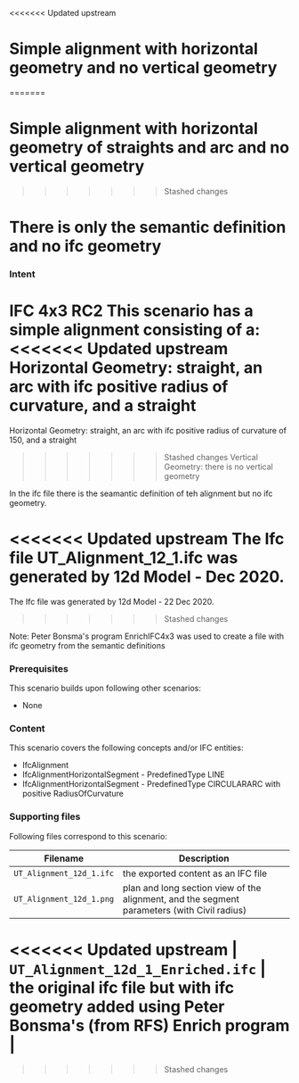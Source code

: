 
<<<<<<< Updated upstream
# Simple alignment with horizontal geometry and no vertical geometry
=======
# Simple alignment with horizontal geometry of straights and arc and no vertical geometry
>>>>>>> Stashed changes
# There is only the semantic definition and no ifc geometry 

### Intent

IFC 4x3 RC2
This scenario has a simple alignment consisting of a:
<<<<<<< Updated upstream
 Horizontal Geometry: straight, an arc with ifc positive radius of curvature, and a straight
=======
 Horizontal Geometry: straight, an arc with ifc positive radius of curvature of 150, and a straight
>>>>>>> Stashed changes
 Vertical Geometry:   there is no vertical geometry

In the ifc file there is the seamantic definition of teh alignment but no ifc geometry.

<<<<<<< Updated upstream
The Ifc file UT_Alignment_12_1.ifc was generated by 12d Model - Dec 2020. 
=======
The Ifc file was generated by 12d Model - 22 Dec 2020. 
>>>>>>> Stashed changes

Note: 
Peter Bonsma's program EnrichIFC4x3 was used to create a file with ifc geometry from the semantic definitions  

### Prerequisites

This scenario builds upon following other scenarios:

- None

### Content

This scenario covers the following concepts and/or IFC entities:

- IfcAlignment
- IfcAlignmentHorizontalSegment - PredefinedType LINE
- IfcAlignmentHorizontalSegment - PredefinedType CIRCULARARC with positive RadiusOfCurvature

### Supporting files

Following files correspond to this scenario:

| Filename                           | Description                                                                                      |
|------------------------------------|--------------------------------------------------------------------------------------------------|
| `UT_Alignment_12d_1.ifc`           | the exported content as an IFC file                                                              |
| `UT_Alignment_12d_1.png`           | plan and long section view of the alignment, and the segment parameters (with Civil radius)      |
<<<<<<< Updated upstream
| `UT_Alignment_12d_1_Enriched.ifc`  | the original ifc file but with ifc geometry added using Peter Bonsma's (from RFS) Enrich program |
=======

>>>>>>> Stashed changes

